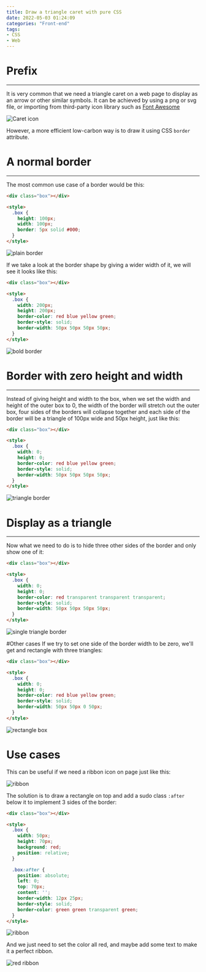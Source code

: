 ```yaml
---
title: Draw a triangle caret with pure CSS
date: 2022-05-03 01:24:09
categories: "Front-end"
tags:
- CSS
- Web
---
```

# Prefix
---
It is very common that we need a triangle caret on a web page to display as an arrow or other similar symbols. It can be achieved by using a png or svg file, or importing from third-party icon library such as [Font Awesome](https://fontawesome.com/icons/caret-up?s=solid)

![Caret icon](https://cdn.jsdelivr.net/gh/playitsafe/cdn/img/hexo-post-caret.jpg)

However, a more efficient low-carbon way is to draw it using CSS `border` attribute.

# A normal border
---
The most common use case of a border would be this:

```html
<div class="box"></div>

<style>
  .box {
    height: 100px;
    width: 100px;
    border: 5px solid #000;
  }
</style>
```

![plain border](https://cdn.jsdelivr.net/gh/playitsafe/cdn/img/hexo-caret-plain-border1.jpg)

If we take a look at the border shape by giving a wider width of it, we will see it looks like this:

```html
<div class="box"></div>

<style>
  .box {
    width: 200px;
    height: 200px;
    border-color: red blue yellow green;
    border-style: solid;
    border-width: 50px 50px 50px 50px;
  }
</style>
```

![bold border](https://cdn.jsdelivr.net/gh/playitsafe/cdn/img/hexo-colored-boder.jpg)

# Border with zero height and width
---

Instead of giving height and width to the box, when we set the width and height of the outer box to 0, the width of the border will stretch out the outer box, four sides of the borders will collapse together and each side of the border will be a triangle of 100px wide and 50px height, just like this:

```html
<div class="box"></div>

<style>
  .box {
    width: 0;
    height: 0;
    border-color: red blue yellow green;
    border-style: solid;
    border-width: 50px 50px 50px 50px;
  }
</style>
```

![triangle border](https://cdn.jsdelivr.net/gh/playitsafe/cdn/img/hexo-border-triangle.jpg)

# Display as a triangle
---
Now what we need to do is to hide three other sides of the border and only show one of it:
```html
<div class="box"></div>

<style>
  .box {
    width: 0;
    height: 0;
    border-color: red transparent transparent transparent;
    border-style: solid;
    border-width: 50px 50px 50px 50px;
  }
</style>
```

![single triangle border](https://cdn.jsdelivr.net/gh/playitsafe/cdn/img/hexo-border-single-caret.jpg)

#Other cases
If we try to set one side of the border width to be zero, we'll get and rectangle with three triangles:

```html
<div class="box"></div>

<style>
  .box {
    width: 0;
    height: 0;
    border-color: red blue yellow green;
    border-style: solid;
    border-width: 50px 50px 0 50px;
  }
</style>
```

![rectangle box](https://cdn.jsdelivr.net/gh/playitsafe/cdn/img/hexo-caret-3-sides.jpg)

# Use cases

This can be useful if we need a ribbon icon on page just like this:

![ribbon](https://cdn.jsdelivr.net/gh/playitsafe/cdn/img/20220506025424.png)

The solution is to draw a rectangle on top and add a sudo class `:after` below it to implement 3 sides of the border:


```html
<div class="box"></div>

<style>
  .box {
    width: 50px;
    height: 70px;
    background: red;
    position: relative;
  }

  .box:after {
    position: absolute;
    left: 0;
    top: 70px;
    content: '';
    border-width: 12px 25px;
    border-style: solid;
    border-color: green green transparent green;
  }
</style>
```

![ribbon](https://cdn.jsdelivr.net/gh/playitsafe/cdn/img/hexo-ribbon.jpg)

And we just need to set the color all red, and maybe add some text to make it a perfect ribbon.

![red ribbon](https://cdn.jsdelivr.net/gh/playitsafe/cdn/img/hexo-red-ribbon.jpg)